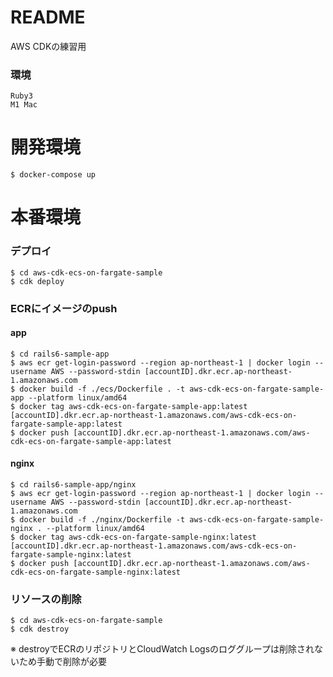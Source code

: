 # README

AWS CDKの練習用

### 環境
```
Ruby3
M1 Mac
```

# 開発環境

```
$ docker-compose up
```

# 本番環境
### デプロイ

```
$ cd aws-cdk-ecs-on-fargate-sample
$ cdk deploy
```

### ECRにイメージのpush
#### app

```
$ cd rails6-sample-app
$ aws ecr get-login-password --region ap-northeast-1 | docker login --username AWS --password-stdin [accountID].dkr.ecr.ap-northeast-1.amazonaws.com
$ docker build -f ./ecs/Dockerfile . -t aws-cdk-ecs-on-fargate-sample-app --platform linux/amd64
$ docker tag aws-cdk-ecs-on-fargate-sample-app:latest [accountID].dkr.ecr.ap-northeast-1.amazonaws.com/aws-cdk-ecs-on-fargate-sample-app:latest
$ docker push [accountID].dkr.ecr.ap-northeast-1.amazonaws.com/aws-cdk-ecs-on-fargate-sample-app:latest
```

#### nginx

```
$ cd rails6-sample-app/nginx
$ aws ecr get-login-password --region ap-northeast-1 | docker login --username AWS --password-stdin [accountID].dkr.ecr.ap-northeast-1.amazonaws.com
$ docker build -f ./nginx/Dockerfile -t aws-cdk-ecs-on-fargate-sample-nginx . --platform linux/amd64
$ docker tag aws-cdk-ecs-on-fargate-sample-nginx:latest [accountID].dkr.ecr.ap-northeast-1.amazonaws.com/aws-cdk-ecs-on-fargate-sample-nginx:latest
$ docker push [accountID].dkr.ecr.ap-northeast-1.amazonaws.com/aws-cdk-ecs-on-fargate-sample-nginx:latest
```

### リソースの削除

```
$ cd aws-cdk-ecs-on-fargate-sample
$ cdk destroy
```

※ destroyでECRのリポジトリとCloudWatch Logsのロググループは削除されないため手動で削除が必要

